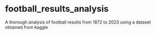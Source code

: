 # football_results_analysis
A thorough analysis of football results from 1872 to 2023 using a dataset obtained from kaggle
